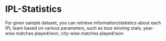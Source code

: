 # IPL-Statistics
For given sample dataset, you can retrieve information/statistics about each IPL team based on various parameters, such as toss winning stats, year-wise matches played/won, city-wise matches played/won
